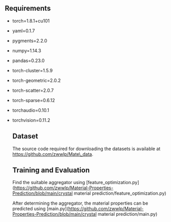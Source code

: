 ## Requirements

- torch=1.8.1+cu101

- yaml=0.1.7

- pygments=2.2.0

- numpy=1.14.3

- pandas=0.23.0

- torch-cluster=1.5.9  

- torch-geometric=2.0.2

- torch-scatter=2.0.7 

- torch-sparse=0.6.12 

- torchaudio=0.10.1

- torchvision=0.11.2 

  ## Dataset

  The source code required for downloading the datasets is available at https://github.com/zwwlp/Mate\_data.

  ## Training and Evaluation

  Find the suitable aggregator using [feature_optimization.py](https://github.com/zwwlp/Material-Properties-Prediction/blob/main/crystal material prediction/feature_optimization.py)

  

  After determining the aggregator, the material properties can be predicted using [main.py](https://github.com/zwwlp/Material-Properties-Prediction/blob/main/crystal material prediction/main.py)

  


